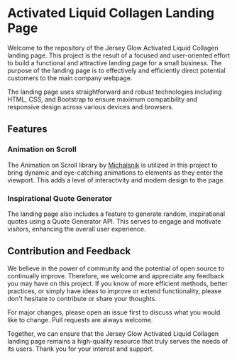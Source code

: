 # Activated Liquid Collagen Landing Page

Welcome to the repository of the Jersey Glow Activated Liquid Collagen landing page. This project is the result of a focused and user-oriented effort to build a functional and attractive landing page for a small business. The purpose of the landing page is to effectively and efficiently direct potential customers to the main company webpage.

The landing page uses straightforward and robust technologies including HTML, CSS, and Bootstrap to ensure maximum compatibility and responsive design across various devices and browsers.

## Features

### Animation on Scroll

The Animation on Scroll library by [Michalsnik](https://github.com/michalsnik/aos) is utilized in this project to bring dynamic and eye-catching animations to elements as they enter the viewport. This adds a level of interactivity and modern design to the page.

### Inspirational Quote Generator

The landing page also includes a feature to generate random, inspirational quotes using a Quote Generator API. This serves to engage and motivate visitors, enhancing the overall user experience.

## Contribution and Feedback

We believe in the power of community and the potential of open source to continually improve. Therefore, we welcome and appreciate any feedback you may have on this project. If you know of more efficient methods, better practices, or simply have ideas to improve or extend functionality, please don't hesitate to contribute or share your thoughts.

For major changes, please open an issue first to discuss what you would like to change. Pull requests are always welcome.

Together, we can ensure that the Jersey Glow Activated Liquid Collagen landing page remains a high-quality resource that truly serves the needs of its users. Thank you for your interest and support.
